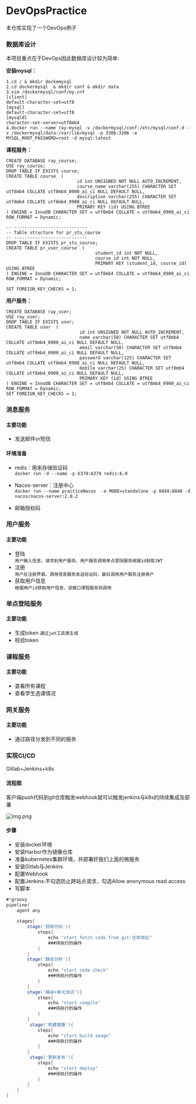 # DevOpsPractice
本仓库实现了一个DevOps例子
### 数据库设计
本项目重点在于DevOps因此数据库设计较为简单:  

**安装mysql：**
```shell
1.cd / & mkdir dockemysql
2.cd dockermysql  & mkdir conf & mkdir data
3.vim /dockermysql/conf/my.cnf
[client]
default-character-set=utf8
[mysql]
default-character-set=utf8
[mysqld]
character-set-server=utf8mb4
4.docker run --name ray-mysql -v /dockermysql/conf:/etc/mysql/conf.d -v /dockermysql/data:/var/lib/mysql -p 3306:3306 -e MYSQL_ROOT_PASSWORD=root -d mysql:latest
```

**课程服务：**
```mysql
CREATE DATABASE ray_course;
USE ray_course;
DROP TABLE IF EXISTS course;
CREATE TABLE course  (
                           id int UNSIGNED NOT NULL AUTO_INCREMENT,
                           course_name varchar(255) CHARACTER SET utf8mb4 COLLATE utf8mb4_0900_ai_ci NULL DEFAULT NULL,
                           description varchar(255) CHARACTER SET utf8mb4 COLLATE utf8mb4_0900_ai_ci NULL DEFAULT NULL,
                           PRIMARY KEY (id) USING BTREE
) ENGINE = InnoDB CHARACTER SET = utf8mb4 COLLATE = utf8mb4_0900_ai_ci ROW_FORMAT = Dynamic;

-- ----------------------------
-- Table structure for pr_stu_course
-- ----------------------------
DROP TABLE IF EXISTS pr_stu_course;
CREATE TABLE pr_user_course  (
                                  student_id int NOT NULL,
                                  course_id int NOT NULL,
                                  PRIMARY KEY (student_id, course_id) USING BTREE
) ENGINE = InnoDB CHARACTER SET = utf8mb4 COLLATE = utf8mb4_0900_ai_ci ROW_FORMAT = Dynamic;

SET FOREIGN_KEY_CHECKS = 1;
```
**用户服务：**
```mysql
CREATE DATABASE ray_user;
USE ray_user;
DROP TABLE IF EXISTS user;
CREATE TABLE user  (
                            id int UNSIGNED NOT NULL AUTO_INCREMENT,
                            name varchar(50) CHARACTER SET utf8mb4 COLLATE utf8mb4_0900_ai_ci NULL DEFAULT NULL,
                            email varchar(50) CHARACTER SET utf8mb4 COLLATE utf8mb4_0900_ai_ci NULL DEFAULT NULL,
                            password varchar(125) CHARACTER SET utf8mb4 COLLATE utf8mb4_0900_ai_ci NULL DEFAULT NULL,
                            mobile varchar(25) CHARACTER SET utf8mb4 COLLATE utf8mb4_0900_ai_ci NULL DEFAULT NULL,
                            PRIMARY KEY (id) USING BTREE
) ENGINE = InnoDB CHARACTER SET = utf8mb4 COLLATE = utf8mb4_0900_ai_ci ROW_FORMAT = Dynamic;
SET FOREIGN_KEY_CHECKS = 1;
```

### 消息服务

#### 主要功能 

- 发送邮件or短信

#### 环境准备

- redis：用来存储验证码  
  ``docker run -d --name -p 6379:6379 redis:6.0``
- Nacos-server：注册中心  
  ``docker run --name practiceNacos  -e MODE=standalone -p 8849:8848 -d nacos/nacos-server:2.0.2``
  
- 邮箱授权码

### 用户服务

#### 主要功能

- 登陆  
  ``用户输入信息，请求到用户服务，用户服务调用单点登陆服务根据id获取JWT``
- 注册  
  ``用户在注册界面，调用信息服务发送验证码，最后调用用户服务注册用户``
- 获取用户信息  
  ``根据用户id获取用户信息，该接口课程服务将调用``

### 单点登陆服务

#### 主要功能

- 生成token
  ``通过jwt工具类生成``
- 校验token

### 课程服务

#### 主要功能

- 查看所有课程
- 查看学生选课情况

### 网关服务

#### 主要功能

- 通过路径分发到不同的服务

### 实现CI/CD

Gitlab+Jenkins+k8s

#### 流程图
客户端push代码到git仓库触发webhook就可以触发jenkins与k8s的持续集成及部署

![img.png](https://github.com/Ray-ux/DevOpsExample/img.png)
#### 步骤

- 安装docker环境
- 安装Harbor作为镜像仓库
- 准备kubernetes集群环境，并部署好我们上面的微服务
- 安装Gitlab与Jenkins
- 配置Webhook
- 配置Jenkins:不勾选防止跨站点请求，勾选Allow anonymous read access
- 写脚本
```groovy
#!groovy
pipeline{
    agent any
    
    stages{
        stage('获取代码'){
            steps{
                echo "start fetch code from git:仓库地址"
                ###待执行的操作
            }
        }
        stage('静态分析'){
            steps{
                echo "start code check"
                ###待执行的操作
            }
        }
        stage('编译+单元测试'){
            steps{
                echo "start compile"
                ###待执行的操作
            }
        }
         stage('构建镜像'){
            steps{
                echo "start build image"
                ###待执行的操作
            }
        }
         stage('更新发布'){
            steps{
                echo "start deploy"
                ###待执行的操作
            }
        }
    }
}
```